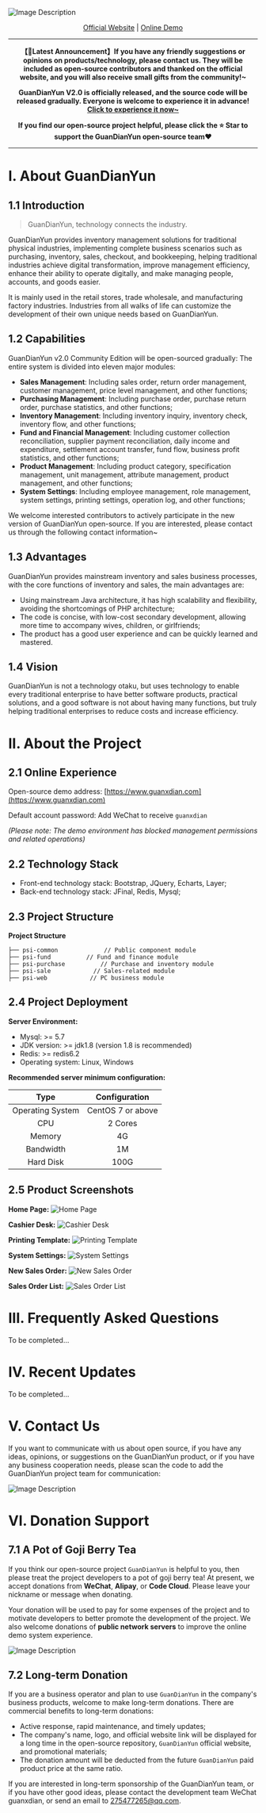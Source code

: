 <p></p>
<p></p>

![Image Description](https://gitee.com/o88o/psi/raw/master/readme-pic/logo.png) 

<div align="center">

[Official Website](https://www.guanxdian.com/) | [Online Demo](https://guanxdian.cn/demo) 

</div>

<p></p>
<p></p>
<p></p>
<p></p>

---

**<p align="center">【📣Latest Announcement】If you have any friendly suggestions or opinions on products/technology, please contact us. They will be included as open-source contributors and thanked on the official website, and you will also receive small gifts from the community!~</p>**

**<p align="center">GuanDianYun V2.0 is officially released, and the source code will be released gradually. Everyone is welcome to experience it in advance! <a href="https://www.guanxdian.com" target="_blank">Click to experience it now~</a></p>**

**<p align="center">If you find our open-source project helpful, please click the :star: Star to support the GuanDianYun open-source team:heart:</p>**

---

# I. About GuanDianYun

## 1.1 Introduction

> GuanDianYun, technology connects the industry.

GuanDianYun provides inventory management solutions for traditional physical industries, implementing complete business scenarios such as purchasing, inventory, sales, checkout, and bookkeeping, helping traditional industries achieve digital transformation, improve management efficiency, enhance their ability to operate digitally, and make managing people, accounts, and goods easier.

It is mainly used in the retail stores, trade wholesale, and manufacturing factory industries.
Industries from all walks of life can customize the development of their own unique needs based on GuanDianYun.

## 1.2 Capabilities

GuanDianYun v2.0 Community Edition will be open-sourced gradually:
The entire system is divided into eleven major modules:

*   **Sales Management**: Including sales order, return order management, customer management, price level management, and other functions;
*   **Purchasing Management**: Including purchase order, purchase return order, purchase statistics, and other functions;
*   **Inventory Management**: Including inventory inquiry, inventory check, inventory flow, and other functions;
*   **Fund and Financial Management**: Including customer collection reconciliation, supplier payment reconciliation, daily income and expenditure, settlement account transfer, fund flow, business profit statistics, and other functions;
*   **Product Management**: Including product category, specification management, unit management, attribute management, product management, and other functions;
*   **System Settings**: Including employee management, role management, system settings, printing settings, operation log, and other functions;

We welcome interested contributors to actively participate in the new version of GuanDianYun open-source. If you are interested, please contact us through the following contact information~

## 1.3 Advantages

GuanDianYun provides mainstream inventory and sales business processes, with the core functions of inventory and sales, the main advantages are:

* Using mainstream Java architecture, it has high scalability and flexibility, avoiding the shortcomings of PHP architecture;
* The code is concise, with low-cost secondary development, allowing more time to accompany wives, children, or girlfriends;
* The product has a good user experience and can be quickly learned and mastered.

## 1.4 Vision

GuanDianYun is not a technology otaku, but uses technology to enable every traditional enterprise to have better software products, practical solutions, and a good software is not about having many functions, but truly helping traditional enterprises to reduce costs and increase efficiency.

# II. About the Project

## 2.1 Online Experience

Open-source demo address: [https://www.guanxdian.com](https://www.guanxdian.com)

Default account password: Add WeChat to receive `guanxdian`

_(Please note: The demo environment has blocked management permissions and related operations)_

## 2.2 Technology Stack

* Front-end technology stack: Bootstrap, JQuery, Echarts, Layer;
* Back-end technology stack: JFinal, Redis, Mysql;

## 2.3 Project Structure

**Project Structure**
```
├── psi-common             // Public component module
├── psi-fund	      // Fund and finance module
├── psi-purchase	      // Purchase and inventory module
├── psi-sale            // Sales-related module
├── psi-web            // PC business module
```

## 2.4 Project Deployment

**Server Environment:**
* Mysql: >= 5.7
* JDK version: >= jdk1.8 (version 1.8 is recommended)
* Redis: >= redis6.2
* Operating system: Linux, Windows

**Recommended server minimum configuration:**

| Type | Configuration |
|:-:|:-:|
|Operating System|CentOS 7 or above|
|CPU|2 Cores|
|Memory|4G|
|Bandwidth|1M|
|Hard Disk|100G|

## 2.5 Product Screenshots

**Home Page:**
![Home Page](https://gitee.com/o88o/psi/raw/master/readme-pic/demo-home.png "Home Page")

**Cashier Desk:**
![Cashier Desk](https://gitee.com/o88o/psi/raw/master/readme-pic/demo-shouyin.png "Cashier Desk")

**Printing Template:**
![Printing Template](https://gitee.com/o88o/psi/raw/master/readme-pic/demo-print.png "Printing Template")

**System Settings:**
![System Settings](https://gitee.com/o88o/psi/raw/master/readme-pic/demo-setting.png "System Settings")

**New Sales Order:**
![New Sales Order](https://gitee.com/o88o/psi/raw/master/readme-pic/demo-salecadd.png "New Sales Order")

**Sales Order List:**
![Sales Order List](https://gitee.com/o88o/psi/raw/master/readme-pic/demo-saleorder.png "Sales Order List")

# III. Frequently Asked Questions

To be completed...

# IV. Recent Updates

To be completed...

# V. Contact Us

If you want to communicate with us about open source, if you have any ideas, opinions, or suggestions on the GuanDianYun product, or if you have any business cooperation needs, please scan the code to add the GuanDianYun project team for communication:

![Image Description](https://gitee.com/o88o/psi/raw/master/readme-pic/contact.png)

# VI. Donation Support

## 7.1 A Pot of Goji Berry Tea

If you think our open-source project `GuanDianYun` is helpful to you, then please treat the project developers to a pot of goji berry tea! At present, we accept donations from **WeChat**, **Alipay**, or **Code Cloud**. Please leave your nickname or message when donating.

Your donation will be used to pay for some expenses of the project and to motivate developers to better promote the development of the project. We also welcome donations of **public network servers** to improve the online demo system experience.

![Image Description](https://gitee.com/o88o/psi/raw/master/readme-pic/paychannel.png "Payment Code")

## 7.2 Long-term Donation

If you are a business operator and plan to use `GuanDianYun` in the company's business products, welcome to make long-term donations. There are commercial benefits to long-term donations:

* Active response, rapid maintenance, and timely updates;
* The company's name, logo, and official website link will be displayed for a long time in the open-source repository, `GuanDianYun` official website, and promotional materials;
* The donation amount will be deducted from the future `GuanDianYun` paid product price at the same ratio.

If you are interested in long-term sponsorship of the GuanDianYun team, or if you have other good ideas, please contact the development team WeChat guanxdian, or send an email to 275477265@qq.com.
